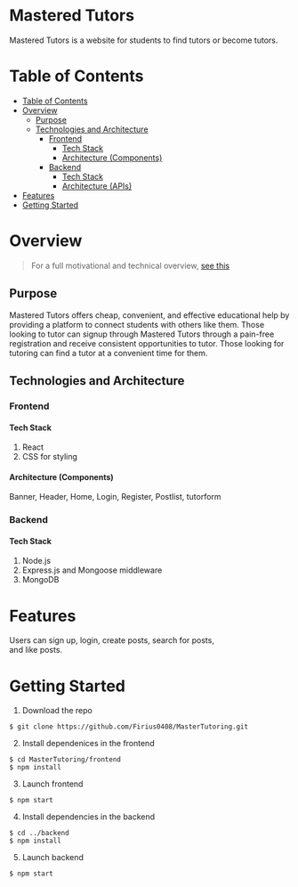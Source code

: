 # Mastered Tutors

<!-- [Visit the website] our websit link here  -->

Mastered Tutors is a website for students to find tutors or become tutors. 

# Table of Contents

- [Table of Contents](#table-of-contents)
- [Overview](#overview)
  - [Purpose](#purpose)
  - [Technologies and Architecture](#technologies-and-architecture)
    - [Frontend](#frontend)
      - [Tech Stack](#tech-stack)
      - [Architecture (Components)](#architecture-components)
    - [Backend](#back;end)
      - [Tech Stack](#tech-stack-1)
      - [Architecture (APIs)](#architecture-apis)
- [Features](#features)
- [Getting Started](#getting-started)
  
# Overview

> For a full motivational and technical overview, [see this](https://docs.google.com/document/d/1Bi95rcIHIHZSbaWN5iSHNnja8-2kWTVF6D5rMML8D34/edit?usp=sharing)

## Purpose

Mastered Tutors offers cheap, convenient, and effective educational help by providing a platform to 
connect students with others like them. Those looking to tutor can signup through Mastered Tutors through 
a pain-free registration and receive consistent opportunities to tutor. Those looking for tutoring can find
a tutor at a convenient time for them.

## Technologies and Architecture

### Frontend

#### Tech Stack

1. React
2. CSS for styling

#### Architecture (Components)

   Banner, Header, Home, Login, Register, 
   Postlist, tutorform

### Backend

#### Tech Stack

1. Node.js
2. Express.js and Mongoose middleware
3. MongoDB


# Features
Users can sign up, login, create posts, search for posts,  
and like posts.

# Getting Started

1. Download the repo

```
$ git clone https://github.com/Firius0408/MasterTutoring.git
```

2. Install dependenices in the frontend
```
$ cd MasterTutoring/frontend
$ npm install
```
3. Launch frontend
```
$ npm start
```

4. Install dependencies in the backend
```
$ cd ../backend
$ npm install
```
5. Launch backend
```
$ npm start
```

